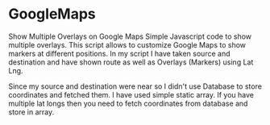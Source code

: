 # GoogleMaps
Show Multiple Overlays on Google Maps
Simple Javascript code to show multiple overlays. This script allows to customize Google Maps to show markers at different positions. In my script I have taken source and destination and have shown route as well as Overlays (Markers) using Lat Lng. 

Since my source and destination were near so I didn't use Database to store coordinates and fetched them. I have used simple static array. If you have multiple lat longs then you need to fetch coordinates from database and store in array.


